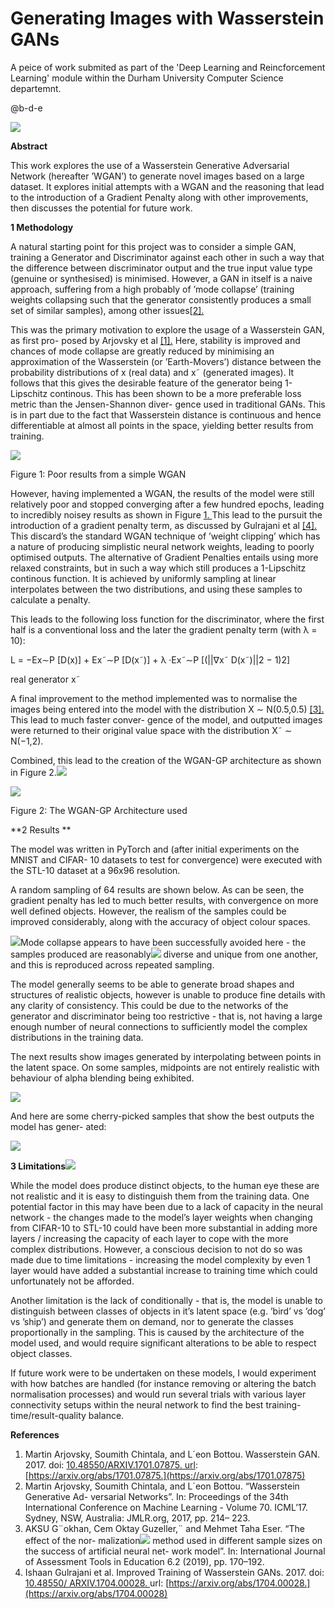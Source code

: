 ﻿# Generating Images with Wasserstein GANs # 
<!-- ![](figures/Aspose.Words.235121bd-5556-4926-818d-c214bf8dcc5f.001.png) -->

A peice of work submited as part of the 'Deep Learning and Reincforcement Learning' module within the Durham University Computer Science departemnt. 

@b-d-e

![](figures/croppedlearning.gif)

**Abstract**

This work explores the use of a Wasserstein Generative Adversarial Network (hereafter ’WGAN’) to generate novel images based on a large dataset. It explores initial attempts with a WGAN and the reasoning that lead to the introduction of a Gradient Penalty along with other improvements, then discusses the potential for future work.

**1  Methodology**

A natural starting point for this project was to consider a simple GAN, training a Generator and Discriminator against each other in such a way that the difference between discriminator output and the true input value type (genuine or synthesised) is minimised. However, a GAN in itself is a naive approach, suffering from a high probably of ’mode collapse’ (training weights collapsing such that the generator consistently produces a small set of similar samples), among other issues[[2\].](#_page3_x108.00_y688.24)

This was the primary motivation to explore the usage of a Wasserstein GAN, as first pro- posed by Arjovsky et al [\[1\].](#_page3_x108.00_y662.14) Here, stability is improved and chances of mode collapse are greatly reduced by minimising an approximation of the Wasserstein (or ’Earth-Movers’) distance between the probability distributions of x (real data) and x˜ (generated images). It follows that this gives the desirable feature of the generator being 1-Lipschitz continous. This has been shown to be a more preferable loss metric than the Jensen-Shannon diver- gence used in traditional GANs. This is in part due to the fact that Wasserstein distance is continuous and hence differentiable at almost all points in the space, yielding better results from training.

![](figures/Aspose.Words.235121bd-5556-4926-818d-c214bf8dcc5f.002.png)

Figure 1: Poor results from a simple WGAN

However, having implemented a WGAN, the results of the model were still relatively poor and stopped converging after a few hundred epochs, leading to incredibly noisey results as shown in Figure [1. ](#_page0_x108.00_y457.79)This lead to the pursuit the introduction of a gradient penalty term, as discussed by Gulrajani et al [\[4\]. ](#_page4_x108.00_y128.63)This discard’s the standard WGAN technique of ’weight clipping’ which has a nature of producing simplistic neural network weights, leading to poorly optimised outputs. The alternative of Gradient Penalties entails using more relaxed constraints, but in such a way which still produces a 1-Lipschitz continous function. It is achieved by uniformly sampling at linear interpolates between the two distributions, and using these samples to calculate a penalty.

This leads to the following loss function for the discriminator, where the first half is a conventional loss and the later the gradient penalty term (with λ = 10):

L = −Ex∼P [D(x)] + Ex˜∼P [D(x˜)] + λ ·Ex˜∼P [(||∇x˜ D(x˜)||2 − 1)2]

real generator x˜

A final improvement to the method implemented was to normalise the images being entered into the model with the distribution X ∼ N(0.5,0.5) [\[3\].](#_page4_x108.00_y81.86) This lead to much faster conver- gence of the model, and outputted images were returned to their original value space with the distribution X˜ ∼ N(−1,2).

Combined, this lead to the creation of the WGAN-GP architecture as shown in Figure 2.![](figures/Aspose.Words.235121bd-5556-4926-818d-c214bf8dcc5f.001.png)

![](figures/Aspose.Words.235121bd-5556-4926-818d-c214bf8dcc5f.003.png)

Figure 2: The WGAN-GP Architecture used

**2  Results **

The model was written in PyTorch and (after initial experiments on the MNIST and CIFAR- 10 datasets to test for convergence) were executed with the STL-10 dataset at a 96x96 resolution.

A random sampling of 64 results are shown below. As can be seen, the gradient penalty has led to much better results, with convergence on more well defined objects. However, the realism of the samples could be improved considerably, along with the accuracy of object colour spaces.

![](figures/Aspose.Words.235121bd-5556-4926-818d-c214bf8dcc5f.004.png)Mode collapse appears to have been successfully avoided here - the samples produced are reasonably![](Aspose.Words.235121bd-5556-4926-818d-c214bf8dcc5f.001.png) diverse and unique from one another, and this is reproduced across repeated sampling.

The model generally seems to be able to generate broad shapes and structures of realistic objects, however is unable to produce fine details with any clarity of consistency. This could be due to the networks of the generator and discriminator being too restrictive - that is, not having a large enough number of neural connections to sufficiently model the complex distributions in the training data.

The next results show images generated by interpolating between points in the latent space. On some samples, midpoints are not entirely realistic with behaviour of alpha blending being exhibited.

![](figures/Aspose.Words.235121bd-5556-4926-818d-c214bf8dcc5f.005.png)

And here are some cherry-picked samples that show the best outputs the model has gener- ated:

![](figures/Aspose.Words.235121bd-5556-4926-818d-c214bf8dcc5f.006.png)

**3  Limitations**![](figures/Aspose.Words.235121bd-5556-4926-818d-c214bf8dcc5f.001.png)

While the model does produce distinct objects, to the human eye these are not realistic and it is easy to distinguish them from the training data. One potential factor in this may have been due to a lack of capacity in the neural network - the changes made to the model’s layer weights when changing from CIFAR-10 to STL-10 could have been more substantial in adding more layers / increasing the capacity of each layer to cope with the more complex distributions. However, a conscious decision to not do so was made due to time limitations - increasing the model complexity by even 1 layer would have added a substantial increase to training time which could unfortunately not be afforded.

Another limitation is the lack of conditionally - that is, the model is unable to distinguish between classes of objects in it’s latent space (e.g. ’bird’ vs ’dog’ vs ’ship’) and generate them on demand, nor to generate the classes proportionally in the sampling. This is caused by the architecture of the model used, and would require significant alterations to be able to respect object classes.

If future work were to be undertaken on these models, I would experiment with how batches are handled (for instance removing or altering the batch normalisation processes) and would run several trials with various layer connectivity setups within the neural network to find the best training-time/result-quality balance.

**References**

1. Martin Arjovsky, Soumith Chintala, and L´eon Bottou. Wasserstein GAN. 2017. doi: [10.48550/ARXIV.1701.07875. url](https://doi.org/10.48550/ARXIV.1701.07875): [https://arxiv.org/abs/1701.07875.](https://arxiv.org/abs/1701.07875)
2. Martin Arjovsky, Soumith Chintala, and L´eon Bottou. “Wasserstein Generative Ad- versarial Networks”. In: Proceedings of the 34th International Conference on Machine Learning - Volume 70. ICML’17. Sydney, NSW, Australia: JMLR.org, 2017, pp. 214– 223.
3. AKSU G¨okhan, Cem Oktay Guzeller,¨ and Mehmet Taha Eser. “The effect of the nor- malization![](Aspose.Words.235121bd-5556-4926-818d-c214bf8dcc5f.001.png) method used in different sample sizes on the success of artificial neural net- work model”. In: International Journal of Assessment Tools in Education 6.2 (2019), pp. 170–192.
4. Ishaan Gulrajani et al. Improved Training of Wasserstein GANs. 2017. doi: [10.48550/ ARXIV.1704.00028. ](https://doi.org/10.48550/ARXIV.1704.00028)url: [https://arxiv.org/abs/1704.00028.](https://arxiv.org/abs/1704.00028)

